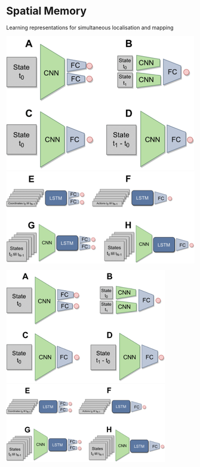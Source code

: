 # Spatial Memory
Learning representations for simultaneous localisation and mapping

![alt-text-1](img/feedforward_models.png "title-1") ![alt-text-2](img/recurrent_models.png "title-2")


<img src="img/feedforward_models.png" width="425"/> <img src="img/recurrent_models.png" width="425"/> 
